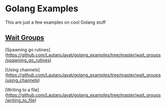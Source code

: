# Golang Examples

This are just a few examples on cool Golang stuff

## [Wait Groups](https://github.com/LautaroJayat/golang_examples/tree/master/wait_groups)
   
   [Spawning go rutines] (https://github.com/LautaroJayat/golang_examples/tree/master/wait_groups/spawning_go_rutines)
   
   [Using channels] (https://github.com/LautaroJayat/golang_examples/tree/master/wait_groups/using_channels)
   
   [Writing to a file] (https://github.com/LautaroJayat/golang_examples/tree/master/wait_groups/writing_to_file)

